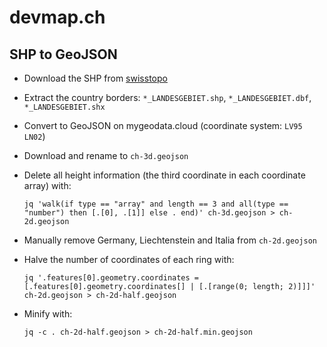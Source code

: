 # devmap.ch

## SHP to GeoJSON

- Download the SHP from [swisstopo](https://www.swisstopo.admin.ch/en/landscape-model-swissboundaries3d)
- Extract the country borders: `*_LANDESGEBIET.shp`, `*_LANDESGEBIET.dbf`, `*_LANDESGEBIET.shx`
- Convert to GeoJSON on mygeodata.cloud (coordinate system: `LV95 LN02`)
- Download and rename to `ch-3d.geojson`
- Delete all height information (the third coordinate in each coordinate array) with:

    ```
    jq 'walk(if type == "array" and length == 3 and all(type == "number") then [.[0], .[1]] else . end)' ch-3d.geojson > ch-2d.geojson
    ```

- Manually remove Germany, Liechtenstein and Italia from `ch-2d.geojson`
- Halve the number of coordinates of each ring with:

    ```
    jq '.features[0].geometry.coordinates = [.features[0].geometry.coordinates[] | [.[range(0; length; 2)]]]' ch-2d.geojson > ch-2d-half.geojson
    ```

- Minify with:

    ```
    jq -c . ch-2d-half.geojson > ch-2d-half.min.geojson
    ```